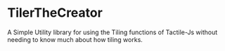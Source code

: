 # TilerTheCreator
A Simple Utility library for using the Tiling functions of Tactile-Js without needing to know much about how tiling works. 
